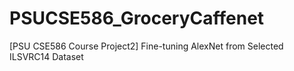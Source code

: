 # PSUCSE586_GroceryCaffenet
[PSU CSE586 Course Project2] Fine-tuning AlexNet from Selected ILSVRC14 Dataset
